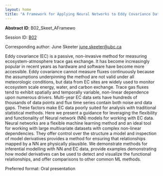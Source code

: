 ```yaml
---
layout: home
title: "A Framework for Applying Neural Networks to Eddy Covariance Data"
---
```



**Abstract ID**: B02_Skeet_AFramewo

Session ID: [B02](.)

Corresponding author: June Skeeter <a href="mailto:june.skeeter@ubc.ca">june.skeeter@ubc.ca</a>

Eddy covariance (EC) is a passive, non-invasive method for measuring ecosystem-atmosphere trace gas exchange. It has become increasingly popular in recent years as hardware and software have become more accessible. Eddy covariance cannot measure fluxes continuously because the assumptions underpinning the method are not valid under all meteorologic conditions, but data from EC sites are widely used to monitor ecosystem scale energy, water, and carbon exchange. Trace gas fluxes tend to exhibit spatially and temporally variable, non-linear dependence upon numerous drivers. Multi-year EC data sets have hundreds of thousands of data points and flux time series contain both noise and data gaps. These factors make EC data poorly suited for analysis with traditional statistical methods. Here we present a guidance for leveraging the flexibility and functionality of Neural network (NN) models for working with EC data. Neural networks are a flexible machine learning method and an ideal tool for working with large multivariate datasets with complex non-linear dependencies. They offer control over the structure a model and inspection of model derivatives provides a method for ensuring that relationships mapped by a NN are physically plausible. We demonstrate methods for inferential modelling with NN and EC data, provide examples demonstrating how model derivatives can be used to detect and visualize the functional relationships, and offer comparisons to other common ML methods.

Preferred format: Oral presentation
